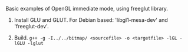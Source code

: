 Basic examples of OpenGL immediate mode, using freeglut library.


1. Install GLU and GLUT.
For Debian based: 'libgl1-mesa-dev' and 'freeglut-dev'.

2. Build.
`g++ -g -I../../bitmap/ <sourcefile> -o <targetfile> -lGL -lGLU -lglut`
